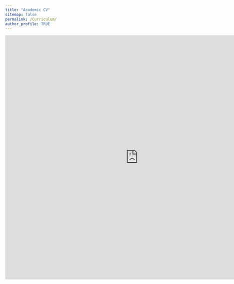 ```yaml
---
title: "Academic CV"
sitemap: false
permalink: /Curriculum/
author_profile: TRUE
---
```

<embed src="https://samueladeyanju.com/images/SamuelAdeyanjuCV.pdf" 
       type="application/pdf"
       width="850"
      height="780"/>


